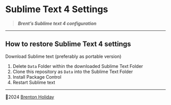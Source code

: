 # Sublime Text 4 Settings

>  ***Brent’s Sublime text 4 configuration***

---

## How to restore Sublime Text 4 settings

Download Sublime text (preferably as portable version)

1. Delete `Data` Folder within the downloaded Sublime Text Folder
2. Clone this repository as `Data` into the Sublime Text Folder
3. Install Package Control
4. Restart Sublime text


---

🤍2024 [Brenton Holiday](https://brenton.holiday)
